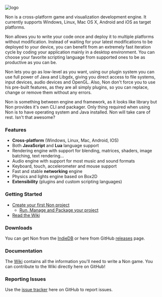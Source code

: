![logo](https://raw.githubusercontent.com/codeindie/non/master/src/gen/res/loading.png)

Non is a cross-platform game and visualization development engine. It currently supports Windows, Linux, Mac OS X, Android and iOS as target platforms.

Non allows you to write your code once and deploy it to multiple platforms without modification. Instead of waiting for your latest modifications to be deployed to your device, you can benefit from an extremely fast iteration cycle by coding your application mainly in a desktop environment. You can choose your favorite scripting language from supported ones to be as productive as you can be.

Non lets you go as low-level as you want, using our plugin system you can use full power of Java and Libgdx, giving you direct access to file systems, input devices, audio devices and OpenGL. Also, Non don't force you to use his pre-built features, as they are all simply plugins, so you can replace, change or remove them without any errors.

Non is something between engine and framework, as it looks like library but Non provides it's own CLI and packager. Only thing required when using Non is to have operating system and Java installed. Non will take care of rest. Isn't that awesome?

### Features ###

  * **Cross-platform** (Windows, Linux, Mac, Android, IOS)
  * Both **JavaScript** and **Lua** language support
  * Rendering engine with support for blending, matrices, shaders, image batching, text rendering...
  * Audio engine with support for most music and sound formats
  * Keyboard, touch, accelerometer and mouse support
  * Fast and stable **networking** engine
  * Physics and lights engine based on Box2D
  * **Extensibility** (plugins and custom scripting languages)

### Getting Started ###

  * [Create your first Non project](https://github.com/codeindie/non/wiki/Getting-started)
    * [Run, Manage and Package your project]( https://github.com/codeindie/non/wiki/Non-CLI)
  * [Read the Wiki](https://github.com/codeindie/non/wiki)

### Downloads ###

You can get Non from the [IndieDB](http://indiedb.com/engines/no-nonsense) or here from GitHub [releases](http://github.com/codeindie/non/releases) page.

### Documentation ###

The [Wiki](https://github.com/codeindie/non/wiki) contains all the information you'll need to write a Non game. You can contribute to the Wiki directly here on GitHub!

### Reporting Issues ###

Use the [issue tracker](https://github.com/codeindie/non/issues) here on GitHub to report issues.